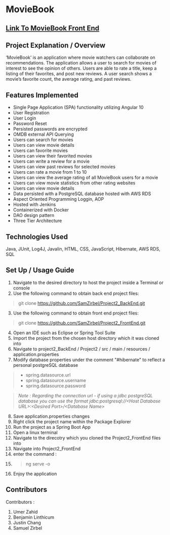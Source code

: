 # MovieBook

## [Link To MovieBook Front End](https://github.com/SamZirbel/Project2_FrontEnd/blob/main/README.md)

## Project Explanation / Overview

‘MovieBook’ is an application where movie watchers can collaborate on recommendations.  The application allows a user to search for movies of interest to see the opinion of others.  Users are able to rate a title, keep a listing of their favorites, and post new reviews.  A user search shows a movie’s favorite count, the average rating, and past reviews.

## Features Implemented

- Single Page Application (SPA) functionality utilizing Angular 10
- User Registration
- User Login
- Password Reset
- Persisted passwords are encrypted
- OMDB external API Querying
- Users can search for movies
- Users can view movie details
- Users can favorite movies
- Users can view their favorited movies
- Users can write a review for a movie
- Users can view past reviews for selected movies
- Users can rate a movie from 1 to 10
- Users can view the average rating of all MovieBook users for a movie
- Users can view movie statistics from other rating websites
- Users can view movie details
- Data persisted with a PostgreSQL database hosted with AWS RDS
- Aspect Oriented Programming Loggin, AOP
- Hosted with Jenkins
- Containerized with Docker
- DAO design pattern
- Three Tier Architecture

## Technologies Used

Java, JUnit, Log4J, Javalin, HTML, CSS, JavaScript, Hibernate, AWS RDS, SQL

## Set Up / Usage Guide

1. Navigate to the desired directory to host the project inside a Terminal or console
2. Use the following command to obtain back end project files: 
> git clone https://github.com/SamZirbel/Project2_BackEnd.git
3.  Use the following command to obtain front end project files: 
> git clone https://github.com/SamZirbel/Project2_FrontEnd.git
4. Open an IDE such as Eclipse or Spring Tool Suite
5. Import the project from the chosen host directory which it was cloned into
6. Navigate to project2_BackEnd / Project2 / src / main / resources / application.properties
7. Modify database properties under the comment "#hibernate" to reflect a personal postgreSQL database
> - spring.datasource.url
> - spring.datasource.username
> - spring.datasource.password

> _Note : Regarding the connection url - if using a jdbc postgreSQL database you can use the format jdbc:postgresql://\<Host Database URL\>:\<Desired Port\>/\<Database Name\>_
8. Save application.properties changes
9. Right click the project name within the Package Explorer
10. Run the project as a Spring Boot App
11. Open a linux terminal
12. Navigate to the direcotry which you cloned the Project2_FrontEnd files into
13. Navigate into Project2_FrontEnd
14. enter the command :
15. > ng serve -o
16. Enjoy the application

## Contributors

Contributors : 
1. Umer Zahid
2. Benjamin Linthicum
3. Justin Chang
5. Samuel Zirbel
